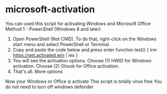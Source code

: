 # microsoft-activation
You can used this script for activating Windows and Microsoft Office
Method 1 - PowerShell (Windows 8 and later)
1. Open PowerShell (Not CMD). To do that, right-click on the Windows start menu and select PowerShell or Terminal.
2. Copy and paste the code below and press enter
function test() {
irm https://get.activated.win | iex
}
3. You will see the activation options. Choose (1) HWID for Windows activation. Choose (2) Ohook for Office activation.
4. That's all.
More options

Now your Windows or Office si activate
This script is totally virus free
You do not need to turn off windows defender

